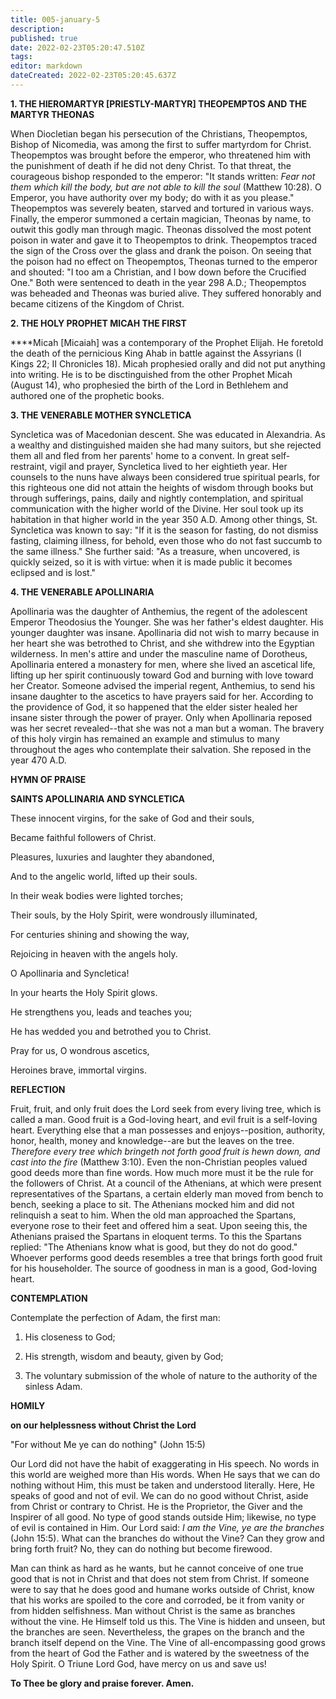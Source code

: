 ```yaml
---
title: 005-january-5
description: 
published: true
date: 2022-02-23T05:20:47.510Z
tags: 
editor: markdown
dateCreated: 2022-02-23T05:20:45.637Z
---
```



**1. THE HIEROMARTYR [PRIESTLY-MARTYR] THEOPEMPTOS AND THE MARTYR THEONAS**

When Diocletian began his persecution of the Christians, Theopemptos, Bishop of Nicomedia, was among the first to suffer martyrdom for Christ. Theopemptos was brought before the emperor, who threatened him with the punishment of death if he did not deny Christ. To that threat, the courageous bishop responded to the emperor: "It stands written: *Fear not them which kill the body, but are not able to kill the soul* (Matthew 10:28). O Emperor, you have authority over my body; do with it as you please." Theopemptos was severely beaten, starved and tortured in various ways. Finally, the emperor summoned a certain magician, Theonas by name, to outwit this godly man through magic. Theonas dissolved the most potent poison in water and gave it to Theopemptos to drink. Theopemptos traced the sign of the Cross over the glass and drank the poison. On seeing that the poison had no effect on Theopemptos, Theonas turned to the emperor and shouted: "I too am a Christian, and I bow down before the Crucified One." Both were sentenced to death in the year 298 A.D.; Theopemptos was beheaded and Theonas was buried alive. They suffered honorably and became citizens of the Kingdom of Christ.

**2. THE HOLY PROPHET MICAH THE FIRST**

****Micah [Micaiah] was a contemporary of the Prophet Elijah. He foretold the death of the pernicious King Ahab in battle against the Assyrians (I Kings 22; II Chronicles 18). Micah prophesied orally and did not put anything into writing. He is to be disctinguished from the other Prophet Micah (August 14), who prophesied the birth of the Lord in Bethlehem and authored one of the prophetic books.

**3. THE VENERABLE MOTHER SYNCLETICA**

Syncletica was of Macedonian descent. She was educated in Alexandria. As a wealthy and distinguished maiden she had many suitors, but she rejected them all and fled from her parents' home to a convent. In great self-restraint, vigil and prayer, Syncletica lived to her eightieth year. Her counsels to the nuns have always been considered true spiritual pearls, for this righteous one did not attain the heights of wisdom through books but through sufferings, pains, daily and nightly contemplation, and spiritual communication with the higher world of the Divine. Her soul took up its habitation in that higher world in the year 350 A.D. Among other things, St. Syncletica was known to say: "If it is the season for fasting, do not dismiss fasting, claiming illness, for behold, even those who do not fast succumb to the same illness." She further said: "As a treasure, when uncovered, is quickly seized, so it is with virtue: when it is made public it becomes eclipsed and is lost."

**4. THE VENERABLE APOLLINARIA**

Apollinaria was the daughter of Anthemius, the regent of the adolescent Emperor Theodosius the Younger. She was her father's eldest daughter. His younger daughter was insane. Apollinaria did not wish to marry because in her heart she was betrothed to Christ, and she withdrew into the Egyptian wilderness. In men's attire and under the masculine name of Dorotheus, Apollinaria entered a monastery for men, where she lived an ascetical life, lifting up her spirit continuously toward God and burning with love toward her Creator. Someone advised the imperial regent, Anthemius, to send his insane daughter to the ascetics to have prayers said for her. According to the providence of God, it so happened that the elder sister healed her insane sister through the power of prayer. Only when Apollinaria reposed was her secret revealed--that she was not a man but a woman. The bravery of this holy virgin has remained an example and stimulus to many throughout the ages who contemplate their salvation. She reposed in the year 470 A.D.



**HYMN OF PRAISE**

**SAINTS APOLLINARIA AND SYNCLETICA**

These innocent virgins, for the sake of God and their souls,

Became faithful followers of Christ.

Pleasures, luxuries and laughter they abandoned,

And to the angelic world, lifted up their souls.

In their weak bodies were lighted torches;

Their souls, by the Holy Spirit, were wondrously illuminated,

For centuries shining and showing the way,

Rejoicing in heaven with the angels holy.

O Apollinaria and Syncletica!

In your hearts the Holy Spirit glows.

He strengthens you, leads and teaches you;

He has wedded you and betrothed you to Christ.

Pray for us, O wondrous ascetics,

Heroines brave, immortal virgins.



**REFLECTION**

Fruit, fruit, and only fruit does the Lord seek from every living tree, which is called a man. Good fruit is a God-loving heart, and evil fruit is a self-loving heart. Everything else that a man possesses and enjoys--position, authority, honor, health, money and knowledge--are but the leaves on the tree. *Therefore every tree which bringeth not forth good fruit is hewn down, and cast into the fire* (Matthew 3:10). Even the non-Christian peoples valued good deeds more than fine words. How much more must it be the rule for the followers of Christ. At a council of the Athenians, at which were present representatives of the Spartans, a certain elderly man moved from bench to bench, seeking a place to sit. The Athenians mocked him and did not relinquish a seat to him. When the old man approached the Spartans, everyone rose to their feet and offered him a seat. Upon seeing this, the Athenians praised the Spartans in eloquent terms. To this the Spartans replied: "The Athenians know what is good, but they do not do good." Whoever performs good deeds resembles a tree that brings forth good fruit for his householder. The source of goodness in man is a good, God-loving heart.



**CONTEMPLATION**

Contemplate the perfection of Adam, the first man:

1.  His closeness to God;

1.  His strength, wisdom and beauty, given by God;

1.  The voluntary submission of the whole of nature to the authority of the sinless Adam.



**HOMILY**

**on our helplessness without Christ the Lord**

 "For without Me ye can do nothing" (John 15:5)

Our Lord did not have the habit of exaggerating in His speech. No words in this world are weighed more than His words. When He says that we can do nothing without Him, this must be taken and understood literally. Here, He speaks of good and not of evil. We can do no good without Christ, aside from Christ or contrary to Christ. He is the Proprietor, the Giver and the Inspirer of all good. No type of good stands outside Him; likewise, no type of evil is contained in Him. Our Lord said: *I am the Vine, ye are the branches* (John 15:5). What can the branches do without the Vine? Can they grow and bring forth fruit? No, they can do nothing but become firewood.

Man can think as hard as he wants, but he cannot conceive of one true good that is not in Christ and that does not stem from Christ. If someone were to say that he does good and humane works outside of Christ, know that his works are spoiled to the core and corroded, be it from vanity or from hidden selfishness. Man without Christ is the same as branches without the vine. He Himself told us this. The Vine is hidden and unseen, but the branches are seen. Nevertheless, the grapes on the branch and the branch itself depend on the Vine. The Vine of all-encompassing good grows from the heart of God the Father and is watered by the sweetness of the Holy Spirit. O Triune Lord God, have mercy on us and save us!

**To Thee be glory and praise forever. Amen.**
